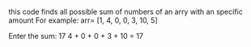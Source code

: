 this code finds all possible sum of numbers of an arry with an specific amount
For example:
arr= [1, 4, 0, 0, 3, 10, 5]

Enter the sum: 17
4 + 0 + 0 + 3 + 10 = 17
